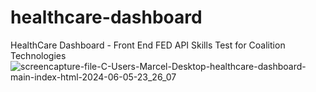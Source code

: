 # healthcare-dashboard
 HealthCare Dashboard - Front End FED API Skills Test for Coalition Technologies
![screencapture-file-C-Users-Marcel-Desktop-healthcare-dashboard-main-index-html-2024-06-05-23_26_07](https://github.com/k0sseK/healthcare-dashboard/assets/56635863/f76a4427-2fe1-46ee-a50b-dd0ab5415160)
